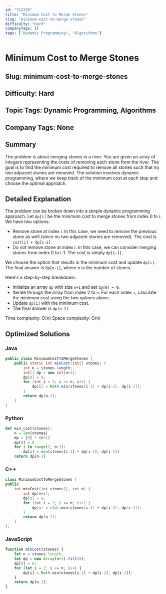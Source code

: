 ```yaml
---
id: "712258"
title: "Minimum Cost to Merge Stones"
slug: "minimum-cost-to-merge-stones"
difficulty: "Hard"
companyTags: []
tags: ["Dynamic Programming", "Algorithms"]
---
```


# Minimum Cost to Merge Stones
## Slug: minimum-cost-to-merge-stones
## Difficulty: Hard
## Topic Tags: Dynamic Programming, Algorithms
## Company Tags: None

## Summary
The problem is about merging stones in a river. You are given an array of integers representing the costs of removing each stone from the river. The goal is to find the minimum cost required to remove all stones such that no two adjacent stones are removed. The solution involves dynamic programming, where we keep track of the minimum cost at each step and choose the optimal approach.

## Detailed Explanation
The problem can be broken down into a simple dynamic programming approach. Let `dp[i]` be the minimum cost to merge stones from index 0 to i. We have two options:

* Remove stone at index i: In this case, we need to remove the previous stone as well (since no two adjacent stones are removed). The cost is `cost[i] + dp[i-2]`.
* Do not remove stone at index i: In this case, we can consider merging stones from index 0 to i-1. The cost is simply `dp[i-1]`.

We choose the option that results in the minimum cost and update `dp[i]`. The final answer is `dp[n-1]`, where n is the number of stones.

Here's a step-by-step breakdown:

* Initialize an array `dp` with size `n+1` and set `dp[0] = 0`.
* Iterate through the array from index 2 to `n`. For each index `i`, calculate the minimum cost using the two options above.
* Update `dp[i]` with the minimum cost.
* The final answer is `dp[n-1]`.

Time complexity: O(n)
Space complexity: O(n)

## Optimized Solutions

### Java
```java
public class MinimumCostToMergeStones {
    public static int minCost(int[] stones) {
        int n = stones.length;
        int[] dp = new int[n+1];
        dp[0] = 0;
        for (int i = 2; i <= n; i++) {
            dp[i] = Math.min(stones[i-1] + dp[i-2], dp[i-1]);
        }
        return dp[n-1];
    }
}
```

### Python
```python
def min_cost(stones):
    n = len(stones)
    dp = [0] * (n+1)
    dp[0] = 0
    for i in range(2, n+1):
        dp[i] = min(stones[i-1] + dp[i-2], dp[i-1])
    return dp[n-1]
```

### C++
```cpp
class MinimumCostToMergeStones {
public:
    int minCost(int stones[], int n) {
        int dp[n+1];
        dp[0] = 0;
        for (int i = 2; i <= n; i++) {
            dp[i] = std::min(stones[i-1] + dp[i-2], dp[i-1]);
        }
        return dp[n-1];
    }
};
```

### JavaScript
```javascript
function minCost(stones) {
    let n = stones.length;
    let dp = new Array(n+1).fill(0);
    dp[0] = 0;
    for (let i = 2; i <= n; i++) {
        dp[i] = Math.min(stones[i-1] + dp[i-2], dp[i-1]);
    }
    return dp[n-1];
}
```
